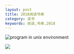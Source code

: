 ```yaml
---
layout: post
title: 2018阅读书单
category: 读书
keywords: 阅读,书单,2018
---
```



![program in unix environment](https://img3.doubanio.com/lpic/s4436543.jpg)

![](https://img3.doubanio.com/lpic/s26936721.jpg)


